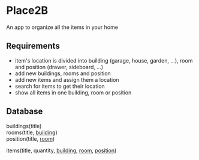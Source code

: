# Place2B

An app to organize all the items in your home

## Requirements

- item's location is divided into building (garage, house, garden, ...), room and position (drawer, sideboard, ...)
- add new buildings, rooms and position
- add new items and assign them a location
- search for items to get their location
- show all items in one building, room or position

## Database

buildings(title)  
rooms(title, <ins>building</ins>)  
position(title, <ins>room</ins>)

items(title, quantity, <ins>building</ins>, <ins>room</ins>, <ins>position</ins>)
